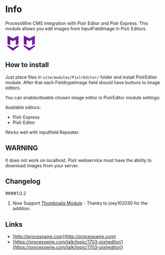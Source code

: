 # Info
ProcessWire CMS integration with Pixlr Editor and Pixlr Express.
This module allows you edit images from InputFieldImage in Pixlr Editors.

![alt text](https://github.com/adam-p/markdown-here/raw/master/src/common/images/icon48.png "Pixlr Editor")
![alt text](https://github.com/adam-p/markdown-here/raw/master/src/common/images/icon48.png "Pixlr Express")

## How to install
Just place files in `site/modules/PixlrEditor/` folder and install PixlrEditor module. After that each FieldtypeImage field should have buttons to image editors.

You can enable/disable chosen image editor in PixlrEditor module settings:

Available editors:

- Pixlr Express
- Pixlr Editor


Works well with inputfield Repeater.

## WARNING
It does not work on localhost. Pixlr webservice must have the ability to download images from your server.


## Changelog
####1.0.2
1. Now Support [Thumbnails Module](http://modules.processwire.com/modules/fieldtype-crop-image/) - Thanks to joey102030 for the addition. 

## Links
- [http://processwire.com](http://processwire.com)
- [https://processwire.com/talk/topic/1703-pixlreditor/](https://processwire.com/talk/topic/1703-pixlreditor/)

